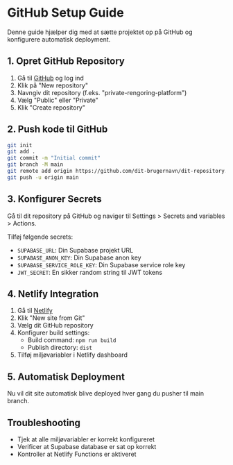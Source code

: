 # GitHub Setup Guide

Denne guide hjælper dig med at sætte projektet op på GitHub og konfigurere automatisk deployment.

## 1. Opret GitHub Repository

1. Gå til [GitHub](https://github.com) og log ind
2. Klik på "New repository"
3. Navngiv dit repository (f.eks. "private-rengoring-platform")
4. Vælg "Public" eller "Private"
5. Klik "Create repository"

## 2. Push kode til GitHub

```bash
git init
git add .
git commit -m "Initial commit"
git branch -M main
git remote add origin https://github.com/dit-brugernavn/dit-repository.git
git push -u origin main
```

## 3. Konfigurer Secrets

Gå til dit repository på GitHub og naviger til Settings > Secrets and variables > Actions.

Tilføj følgende secrets:

- `SUPABASE_URL`: Din Supabase projekt URL
- `SUPABASE_ANON_KEY`: Din Supabase anon key
- `SUPABASE_SERVICE_ROLE_KEY`: Din Supabase service role key
- `JWT_SECRET`: En sikker random string til JWT tokens

## 4. Netlify Integration

1. Gå til [Netlify](https://netlify.com)
2. Klik "New site from Git"
3. Vælg dit GitHub repository
4. Konfigurer build settings:
   - Build command: `npm run build`
   - Publish directory: `dist`
5. Tilføj miljøvariabler i Netlify dashboard

## 5. Automatisk Deployment

Nu vil dit site automatisk blive deployed hver gang du pusher til main branch.

## Troubleshooting

- Tjek at alle miljøvariabler er korrekt konfigureret
- Verificer at Supabase database er sat op korrekt
- Kontroller at Netlify Functions er aktiveret